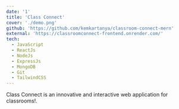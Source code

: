 ```yaml
---
date: '1'
title: 'Class Connect'
cover: './demo.png'
github: 'https://github.com/kemkartanya/classroom-connect-mern'
external: 'https://classroomconnect-frontend.onrender.com/'
tech:
  - JavaScript
  - ReactJs
  - NodeJs
  - ExpressJs
  - MongoDB
  - Git
  - TailwindCSS
---
```


Class Connect is an innovative and interactive web application for classrooms!.
